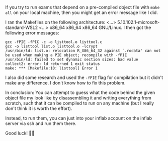 If you try to run exams that depend on a pre-compiled object file with `make all` on your local machine, then you might get an error message like I did.

I ran the Makefiles on the following architecture: <...> 5.10.102.1-microsoft-standard-WSL2 <...> x86_64 x86_64 x86_64 GNU/Linux.
I then got the following error messages:
```
gcc -fPIE -fPIC -c -o listtool.o listtool.c 
gcc -o listtool list.o listtool.o -lcrypt
/usr/bin/ld: list.o: relocation R_X86_64_32 against `.rodata' can not be used when making a PIE object; recompile with -fPIE
/usr/bin/ld: failed to set dynamic section sizes: bad value
collect2: error: ld returned 1 exit status
make: *** [Makefile:10: listtool] Error 1
```

I also did some research and used the `-fPIE` flag for compilation but it didn't make any difference.
I don't know how to fix this problem.

In conclusion: You can attempt to guess what the code behind the given object file my look like by disassembling it and writing everything from scratch, such that it can be compiled to run on any machine (but I really don't think it is worth the effort).

Instead, to run them, you can just into your inflab account on the inflab server via ssh and run them there.

Good luck! 🌈🐸
